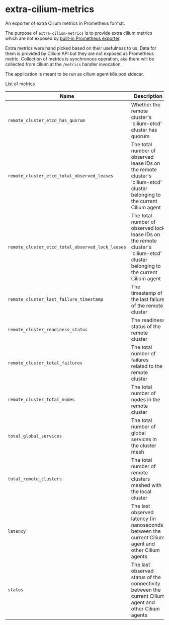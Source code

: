 # extra-cilium-metrics

An exporter of extra Cilium metrics in Prometheus format.

The purpose of `extra-cilium-metrics` is to provide extra cilium metrics which are not exposed by [built-in Prometheus exporter](https://docs.cilium.io/en/v1.9/operations/metrics/).

Extra metrics were hand picked based on their usefulness to us. Data for them is provided by Cilium API but they are not exposed as Prometheus metric.
Collection of metrics is synchronous operation, aka there will be collected from cilium at the `/metrics` handler invocation.

The application is meant to be run as cilium agent k8s pod sidecar.

List of metrics

| Name                                             | Description                                                                                                                     |
|--------------------------------------------------|---------------------------------------------------------------------------------------------------------------------------------|
| `remote_cluster_etcd_has_quorum`                 | Whether the remote cluster's 'cilium-etcd' cluster has quorum                                                                   |
| `remote_cluster_etcd_total_observed_leases`      | The total number of observed lease IDs on the remote cluster's 'cilium-etcd' cluster belonging to the current Cilium agent      |
| `remote_cluster_etcd_total_observed_lock_leases` | The total number of observed lock lease IDs on the remote cluster's 'cilium-etcd' cluster belonging to the current Cilium agent |
| `remote_cluster_last_failure_timestamp`          | The timestamp of the last failure of the remote cluster                                                                         |
| `remote_cluster_readiness_status`                | The readiness status of the remote cluster                                                                                      |
| `remote_cluster_total_failures`                  | The total number of failures related to the remote cluster                                                                      |
| `remote_cluster_total_nodes`                     | The total number of nodes in the remote cluster                                                                                 |
| `total_global_services`                          | The total number of global services in the cluster mesh                                                                         |
| `total_remote_clusters`                          | The total number of remote clusters meshed with the local cluster                                                               |
| `latency`                                        | The last observed latency (in nanoseconds) between the current Cilium agent and other Cilium agents                             |
| `status`                                         | The last observed status of the connectivity between the current Cilium agent and other Cilium agents                           |

